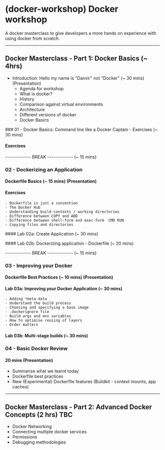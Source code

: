 # (docker-workshop) Docker workshop

A docker masterclass to give developers a more hands on experience with using docker from scratch.

------------------------------------------------------------------------------

## Docker Masterclass - Part 1: Docker Basics (~ 4hrs)

- Introduction: Hello my name is "Danvir" not "Docker" (~ 30 mins) (Presentation)
	- Agenda for workshop
	- What is docker?
	- History
	- Comparison against virtual environments
	- Architecture
	- Different versions of docker
	- Docker Basics


### 01 - Docker Basics: Command line like a Docker Captain - Exercises (~ 30 mins)

#### Exercises

------------- BREAK ------------- (~ 15 mins)

### 02 - Dockerizing an Application

#### Dockerfile Basics (~ 15 mins) (Presentation)

#### Exercises


	- Dockerfile is just a convention
	- The Docker Hub
	- Understanding build contexts / working directories
	- Difference between COPY and ADD
	- Difference between shell-form and exec-form  CMD RUN
	- Copying files and directories


#### Lab 02a: Create Application (~ 30 mins)

#### Lab 02b: Dockerizing application - Dockerfile (~ 20 mins)


------------- BREAK ------------- (~ 15 mins)


### 03 - Improving your Docker

#### Dockerfile Best Practices (~ 10 mins) (Presentation)

#### Lab 03a: Improving your Docker Application (~ 30 mins)

	- Adding *meta-data
	- Understand the build process
	- Choosing and specifying a base image
	- .dockerignore file
	- Build args and env variables
	- How to optimise reusing of layers
	- Order matters


#### Lab 03b: Multi-stage builds (~ 30 mins)


### 04 - Basic Docker Review

#### 20 mins (Presentation)
   - Summarise what we learnt today 
   - Dockerfile best practices
   - New (Experimental) Dockerfile features (Buildkit - context mounts, app caches)

------------------------------------------------------------------------------

## Docker Masterclass - Part 2: Advanced Docker Concepts (2 hrs) TBC 
	
 - Docker Networking
 - Connecting multiple docker services
 - Permissions 
 - Debugging methodologies


